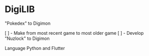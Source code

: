 # DigiLIB
"Pokedex" to Digimon

[ ] - Make from most recent game to most older game
[ ] - Develop "Nuzlock" to Digimon

Language Python and Flutter
